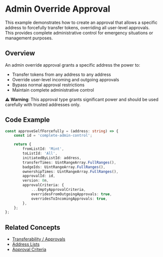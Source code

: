 # Admin Override Approval

This example demonstrates how to create an approval that allows a specific address to forcefully transfer tokens, overriding all user-level approvals. This provides complete administrative control for emergency situations or management purposes.

## Overview

An admin override approval grants a specific address the power to:

-   Transfer tokens from any address to any address
-   Override user-level incoming and outgoing approvals
-   Bypass normal approval restrictions
-   Maintain complete administrative control

⚠️ **Warning**: This approval type grants significant power and should be used carefully with trusted addresses only.

## Code Example

```typescript
const approveSelfForcefully = (address: string) => {
    const id = 'complete-admin-control';

    return {
        fromListId: 'Mint',
        toListId: 'All',
        initiatedByListId: address,
        transferTimes: UintRangeArray.FullRanges(),
        badgeIds: UintRangeArray.FullRanges(),
        ownershipTimes: UintRangeArray.FullRanges(),
        approvalId: id,
        version: 0n,
        approvalCriteria: {
            ...EmptyApprovalCriteria,
            overridesFromOutgoingApprovals: true,
            overridesToIncomingApprovals: true,
        },
    };
};
```

## Related Concepts

-   [Transferability / Approvals](../../concepts/transferability-approvals.md)
-   [Address Lists](../../concepts/address-lists.md)
-   [Approval Criteria](../../concepts/approval-criteria/)
